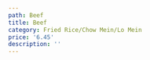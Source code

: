 ```yaml
---
path: Beef
title: Beef
category: Fried Rice/Chow Mein/Lo Mein
price: '6.45'
description: ''
---
```



